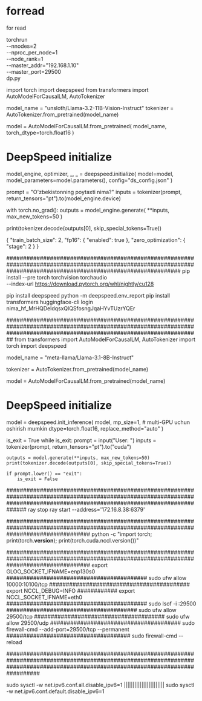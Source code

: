 # forread
for read



torchrun \
  --nnodes=2 \
  --nproc_per_node=1 \
  --node_rank=1 \
  --master_addr="192.168.1.10" \
  --master_port=29500 \
  dp.py





  import torch
import deepspeed
from transformers import AutoModelForCausalLM, AutoTokenizer

model_name = "unsloth/Llama-3.2-11B-Vision-Instruct"
tokenizer = AutoTokenizer.from_pretrained(model_name)

model = AutoModelForCausalLM.from_pretrained(
    model_name,
    torch_dtype=torch.float16
)

# DeepSpeed initialize
model_engine, optimizer, _, _ = deepspeed.initialize(
    model=model,
    model_parameters=model.parameters(),
    config="ds_config.json"
)

prompt = "O'zbekistonning poytaxti nima?"
inputs = tokenizer(prompt, return_tensors="pt").to(model_engine.device)

with torch.no_grad():
    outputs = model_engine.generate(
        **inputs,
        max_new_tokens=50
    )

print(tokenizer.decode(outputs[0], skip_special_tokens=True))




{
    "train_batch_size": 2,
    "fp16": {
      "enabled": true
    },
    "zero_optimization": {
      "stage": 2
    }
  }

  ####################################################################################################################################################################
pip install --pre torch torchvision torchaudio \
  --index-url https://download.pytorch.org/whl/nightly/cu128


pip install deepspeed
python -m deepspeed.env_report
pip install transformers
huggingface-cli login
nima_hf_MrHQDeldqsxQlQSfosngJqaHYvTUzrYQEr

##########################################################################################################################################################################
from transformers import AutoModelForCausalLM, AutoTokenizer
import torch
import deepspeed

model_name = "meta-llama/Llama-3.1-8B-Instruct"

tokenizer = AutoTokenizer.from_pretrained(model_name)

model = AutoModelForCausalLM.from_pretrained(model_name)

# DeepSpeed initialize
model = deepspeed.init_inference(
    model,
    mp_size=1,  # multi-GPU uchun oshirish mumkin
    dtype=torch.float16,
    replace_method="auto"
)


is_exit = True
while is_exit:
    prompt = input("User: ")
    inputs = tokenizer(prompt, return_tensors="pt").to("cuda")

    outputs = model.generate(**inputs, max_new_tokens=50)
    print(tokenizer.decode(outputs[0], skip_special_tokens=True))

    if prompt.lower() == "exit":
        is_exit = False
##############################################################################################################################################################################
ray stop
ray start --address='172.16.8.38:6379'


#########################################################################################################################################
python -c "import torch; print(torch.__version__); print(torch.cuda.nccl.version())"

#########################################################################################################################################
export GLOO_SOCKET_IFNAME=enp130s0
##########################################
sudo ufw allow 10000:10100/tcp
##########################################
export NCCL_DEBUG=INFO   ############
export NCCL_SOCKET_IFNAME=eth0 
##########################################
sudo lsof -i :29500
#######################################
sudo ufw allow 29500/tcp
#######################################
sudo ufw allow 29500/udp
#######################################
sudo firewall-cmd --add-port=29500/tcp --permanent
#####################################
sudo firewall-cmd --reload

##################################################################################################################################################################################


sudo sysctl -w net.ipv6.conf.all.disable_ipv6=1 |||||||||||||||||||||||
sudo sysctl -w net.ipv6.conf.default.disable_ipv6=1

